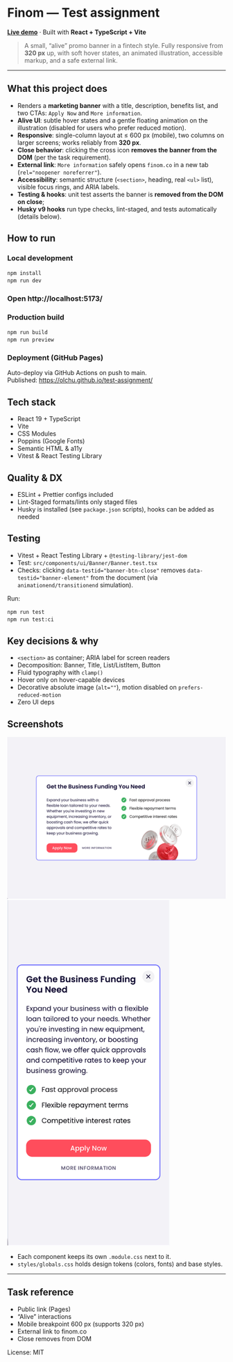 # Finom — Test assignment

[**Live demo**](https://olchu.github.io/test-assignment/) · Built with **React + TypeScript + Vite**

> A small, “alive” promo banner in a fintech style. Fully responsive from **320 px** up, with soft hover states, an animated illustration, accessible markup, and a safe external link.

---

## What this project does

- Renders a **marketing banner** with a title, description, benefits list, and two CTAs: `Apply Now` and `More information`.
- **Alive UI**: subtle hover states and a gentle floating animation on the illustration (disabled for users who prefer reduced motion).
- **Responsive**: single-column layout at ≤ 600 px (mobile), two columns on larger screens; works reliably from **320 px**.
- **Close behavior**: clicking the cross icon **removes the banner from the DOM** (per the task requirement).
- **External link**: `More information` safely opens `finom.co` in a new tab (`rel="noopener noreferrer"`).
- **Accessibility**: semantic structure (`<section>`, heading, real `<ul>` list), visible focus rings, and ARIA labels.
- **Testing & hooks**: unit test asserts the banner is **removed from the DOM on close**;
- **Husky v9 hooks** run type checks, lint-staged, and tests automatically (details below).

## How to run

### Local development

```bash
npm install
npm run dev
```

### Open http://localhost:5173/

### Production build

```bash
npm run build
npm run preview
```

### Deployment (GitHub Pages)

Auto-deploy via GitHub Actions on push to main.  
Published: https://olchu.github.io/test-assignment/

## Tech stack

- React 19 + TypeScript
- Vite
- CSS Modules
- Poppins (Google Fonts)
- Semantic HTML & a11y
- Vitest & React Testing Library

## Quality & DX

- ESLint + Prettier configs included
- Lint-Staged formats/lints only staged files
- Husky is installed (see `package.json` scripts), hooks can be added as needed

## Testing

- Vitest + React Testing Library + `@testing-library/jest-dom`
- Test: `src/components/ui/Banner/Banner.test.tsx`
- Checks: clicking `data-testid="banner-btn-close"` removes `data-testid="banner-element"` from the document (via `animationend/transitionend` simulation).

Run:

```bash
npm run test
npm run test:ci
```

## Key decisions & why

- `<section>` as container; ARIA label for screen readers
- Decomposition: Banner, Title, List/ListItem, Button
- Fluid typography with `clamp()`
- Hover only on hover-capable devices
- Decorative absolute image (`alt=""`), motion disabled on `prefers-reduced-motion`
- Zero UI deps

## Screenshots

![Desktop](docs/screenshot-desktop.png)
<img src="docs/screenshot-mobile.png" alt="Mobile" width="375px" />

- Each component keeps its own `.module.css` next to it.
- `styles/globals.css` holds design tokens (colors, fonts) and base styles.

---

## Task reference

- Public link (Pages)
- “Alive” interactions
- Mobile breakpoint 600 px (supports 320 px)
- External link to finom.co
- Close removes from DOM

License: MIT
